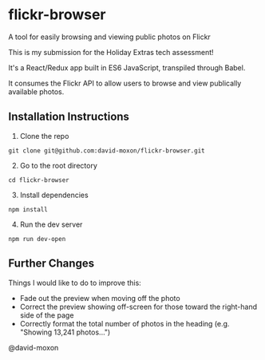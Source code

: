 # flickr-browser
A tool for easily browsing and viewing public photos on Flickr

This is my submission for the Holiday Extras tech assessment!

It's a React/Redux app built in ES6 JavaScript, transpiled through Babel.

It consumes the Flickr API to allow users to browse and view publically available photos.

## Installation Instructions

1. Clone the repo

```
git clone git@github.com:david-moxon/flickr-browser.git
```

2. Go to the root directory

```
cd flickr-browser
```

3. Install dependencies

```
npm install
```

4. Run the dev server

```
npm run dev-open
```

## Further Changes

Things I would like to do to improve this:

- Fade out the preview when moving off the photo
- Correct the preview showing off-screen for those toward the right-hand side of the page
- Correctly format the total number of photos in the heading (e.g. "Showing 13,241 photos...")


@david-moxon
